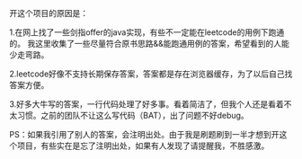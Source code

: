 开这个项目的原因是：

1.在网上找了一些剑指offer的java实现，有些不一定能在leetcode的用例下跑通的。
我这里收集了一些尽量符合原书思路&&能跑通用例的答案，希望看到的人能少走弯路。

2.leetcode好像不支持长期保存答案，答案都是存在浏览器缓存，为了以后自己找答案方便。

3.好多大牛写的答案，一行代码处理了好多事。看着简洁了，但我个人还是看着不太习惯。之前的团队不让这么写代码（BAT），出了问题不好debug。

PS：如果我引用了别人的答案，会注明出处。由于我是刷题刷到一半才想到开这个项目，有些实在是忘了注明出处，如果有人发现了请提醒我，不胜感激。

